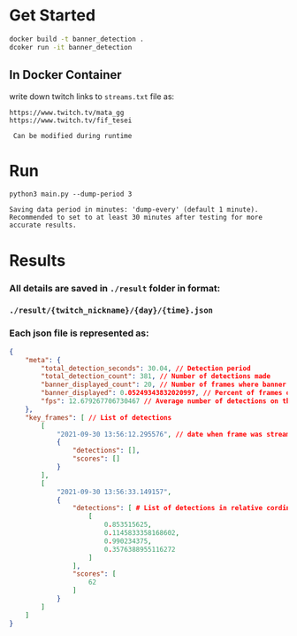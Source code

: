 # Get Started
``` bash 
docker build -t banner_detection .
dcoker run -it banner_detection
```

## In Docker Container

write down twitch links to ```streams.txt``` file as:

```
https://www.twitch.tv/mata_gg
https://www.twitch.tv/fif_tesei
```
``` Can be modified during runtime```
# Run

```
python3 main.py --dump-period 3
```
```Saving data period in minutes: 'dump-every' (default 1 minute). Recommended to set to at least 30 minutes after testing for more accurate results.``` 


# Results

### All details are saved in ```./result``` folder in format:
### ```./result/{twitch_nickname}/{day}/{time}.json```

### Each json file is represented as:
``` json 
{
    "meta": {
        "total_detection_seconds": 30.04, // Detection period
        "total_detection_count": 381, // Number of detections made
        "banner_displayed_count": 20, // Number of frames where banner was found
        "banner_displayed": 0.05249343832020997, // Percent of frames on which banner is
        "fps": 12.679267706730467 // Average number of detections on this stream per second 
    },
    "key_frames": [ // List of detections
        [
            "2021-09-30 13:56:12.295576", // date when frame was streamed on twitch
            {
                "detections": [],
                "scores": []
            }
        ],
		[
            "2021-09-30 13:56:33.149157",
            {
                "detections": [ # List of detections in relative cordinates (x1, y1, x2, y2)
                    [
                        0.853515625,
                        0.1145833358168602,
                        0.990234375,
                        0.3576388955116272
                    ]
                ],
                "scores": [
                    62
                ]
            }
        ]
	]
}
```
